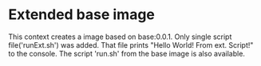 # Extended base image

This context creates a image based on base:0.0.1. Only single script file('runExt.sh') was added. That file prints "Hello World! From ext. Script!" to the console. The script 'run.sh' from the base image is also available.